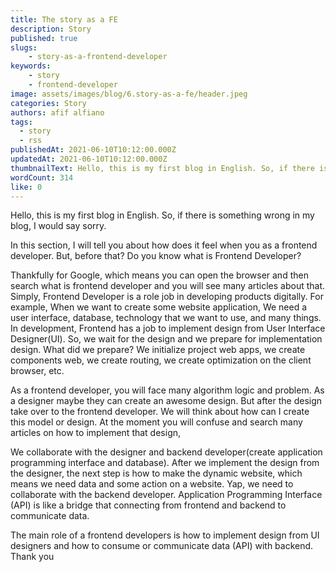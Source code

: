 ```yaml
---
title: The story as a FE
description: Story 
published: true
slugs:
    - story-as-a-frontend-developer
keywords: 
    - story
    - frontend-developer
image: assets/images/blog/6.story-as-a-fe/header.jpeg
categories: Story
authors: afif alfiano
tags:
  - story
  - rss
publishedAt: 2021-06-10T10:12:00.000Z
updatedAt: 2021-06-10T10:12:00.000Z
thumbnailText: Hello, this is my first blog in English. So, if there is something wrong in my blog, I would say sorry. In this section, I will tell you about how does it feel when you as a frontend developer. But, before that? Do you know what is Frontend Developer?
wordCount: 314
like: 0
---
```


Hello, this is my first blog in English. So, if there is something wrong in my blog, I would say sorry.

In this section, I will tell you about how does it feel when you as a frontend developer. But, before that? Do you know what is Frontend Developer?

Thankfully for Google, which means you can open the browser and then search what is frontend developer and you will see many articles about that. Simply, Frontend Developer is a role job in developing products digitally. For example, When we want to create some website application, We need a user interface, database, technology that we want to use, and many things. In development, Frontend has a job to implement design from User Interface Designer(UI). So, we wait for the design and we prepare for implementation design. What did we prepare? We initialize project web apps, we create components web, we create routing, we create optimization on the client browser, etc.

As a frontend developer, you will face many algorithm logic and problem. As a designer maybe they can create an awesome design. But after the design take over to the frontend developer. We will think about how can I create this model or design. At the moment you will confuse and search many articles on how to implement that design,

We collaborate with the designer and backend developer(create application programming interface and database). After we implement the design from the designer, the next step is how to make the dynamic website, which means we need data and some action on a website. Yap, we need to collaborate with the backend developer. Application Programming Interface (API) is like a bridge that connecting from frontend and backend to communicate data.

The main role of a frontend developers is how to implement design from UI designers and how to consume or communicate data (API) with backend. Thank you
